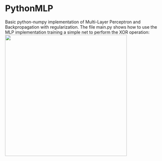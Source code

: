 # PythonMLP
Basic python-numpy implementation of Multi-Layer Perceptron and Backpropagation with regularization.
The file main.py shows how to use the MLP implementation training a simple net to perform the XOR operation:
<img src="https://github.com/lopeLH/PythonMLP/blob/master/figure_1.png"  width=400 height=400 />

